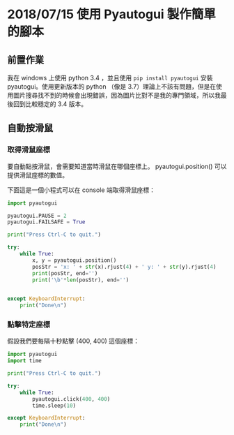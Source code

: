 # 2018/07/15 使用 Pyautogui 製作簡單的腳本

## 前置作業

我在 windows 上使用 python 3.4 ，並且使用 ``pip install pyautogui`` 安裝 pyautogui。使用更新版本的 python （像是 3.7）理論上不該有問題，但是在使用圖片搜尋找不到的時候會出現錯誤，因為圖片比對不是我的專門領域，所以我最後回到比較穩定的 3.4 版本。

## 自動按滑鼠

### 取得滑鼠座標
要自動點按滑鼠，會需要知道當時滑鼠在哪個座標上。 pyautogui.position() 可以提供滑鼠座標的數值。

下面這是一個小程式可以在 console 端取得滑鼠座標：
```python
import pyautogui

pyautogui.PAUSE = 2
pyautogui.FAILSAFE = True

print("Press Ctrl-C to quit.")

try:
    while True:
        x, y = pyautogui.position()
        posStr = 'x: ' + str(x).rjust(4) + ' y: ' + str(y).rjust(4)
        print(posStr, end='')
        print('\b'*len(posStr), end='')

        
except KeyboardInterrupt:
    print("Done\n")
```

### 點擊特定座標

假設我們要每隔十秒點擊 (400, 400) 這個座標：

```python
import pyautogui
import time

print("Press Ctrl-C to quit.")

try:
    while True:
		pyautogui.click(400, 400)
		time.sleep(10)

except KeyboardInterrupt:
    print("Done\n")

```
